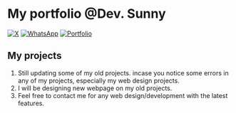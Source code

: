 # My portfolio @Dev. Sunny

[![X](https://img.shields.io/twitter/url?url=https%3A%2F%2Ftwitter.com%2Fdev_sunny_e)](https://twitter.com/dev_sunny_e) [![WhatsApp](https://img.shields.io/twitter/url?url=https%3A%2F%2Fwa.me%2F2348149028042&style=Social&logo=WhatsApp&label=WhatsApp&labelColor=%23075E54&color=%23075E54)](https://wa.me/2348149028042) [![Portfolio](https://img.shields.io/twitter/url?url=https%3A%2F%2Fadetunjieliazer.github.io%2Fdev_sunny-portfolio%2F&logo=None&label=Dev.%20Sunny%20portfolio&color=%23333333)](https://adetunjieliazer.github.io/dev_sunny-portfolio/)

## My projects
1.  Still updating some of my old projects. incase you notice some errors in any of my projects, especially my web design projects.
2. I will be designing new webpage on my old projects.
3. Feel free to contact me for any web design/development with the latest features.
